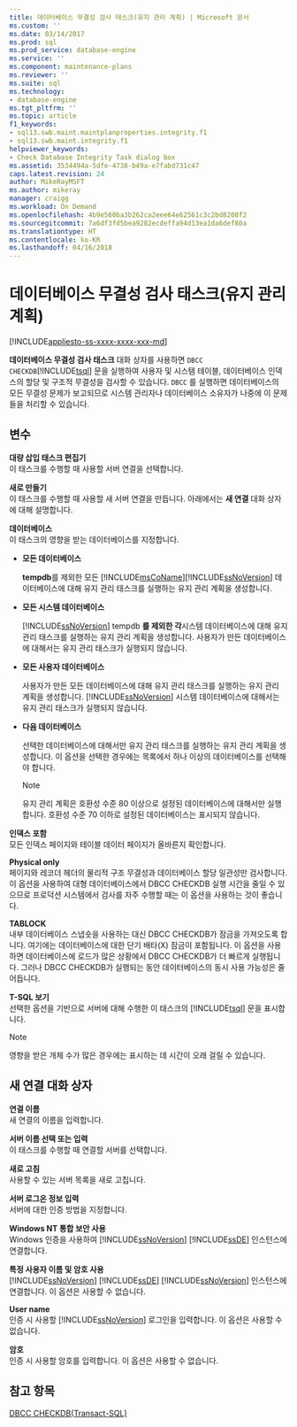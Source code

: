 ```yaml
---
title: 데이터베이스 무결성 검사 태스크(유지 관리 계획) | Microsoft 문서
ms.custom: ''
ms.date: 03/14/2017
ms.prod: sql
ms.prod_service: database-engine
ms.service: ''
ms.component: maintenance-plans
ms.reviewer: ''
ms.suite: sql
ms.technology:
- database-engine
ms.tgt_pltfrm: ''
ms.topic: article
f1_keywords:
- sql13.swb.maint.maintplanproperties.integrity.f1
- sql13.swb.maint.integrity.f1
helpviewer_keywords:
- Check Database Integrity Task dialog box
ms.assetid: 3534494a-5dfe-4738-b49a-e7fabd731c47
caps.latest.revision: 24
author: MikeRayMSFT
ms.author: mikeray
manager: craigg
ms.workload: On Demand
ms.openlocfilehash: 4b9e560ba3b262ca2eee64e62561c3c2bd8208f2
ms.sourcegitcommit: 7a6df3fd5bea9282ecdeffa94d13ea1da6def80a
ms.translationtype: HT
ms.contentlocale: ko-KR
ms.lasthandoff: 04/16/2018
---
```

# <a name="check-database-integrity-task-maintenance-plan"></a>데이터베이스 무결성 검사 태스크(유지 관리 계획)
[!INCLUDE[appliesto-ss-xxxx-xxxx-xxx-md](../../includes/appliesto-ss-xxxx-xxxx-xxx-md.md)]

  **데이터베이스 무결성 검사 태스크** 대화 상자를 사용하면 `DBCC CHECKDB`[!INCLUDE[tsql](../../includes/tsql-md.md)] 문을 실행하여 사용자 및 시스템 테이블, 데이터베이스 인덱스의 할당 및 구조적 무결성을 검사할 수 있습니다. `DBCC` 를 실행하면 데이터베이스의 모든 무결성 문제가 보고되므로 시스템 관리자나 데이터베이스 소유자가 나중에 이 문제들을 처리할 수 있습니다.  
  
## <a name="options"></a>변수  
 **대량 삽입 태스크 편집기**  
 이 태스크를 수행할 때 사용할 서버 연결을 선택합니다.  
  
 **새로 만들기**  
 이 태스크를 수행할 때 사용할 새 서버 연결을 만듭니다. 아래에서는 **새 연결** 대화 상자에 대해 설명합니다.  
  
 **데이터베이스**  
 이 태스크의 영향을 받는 데이터베이스를 지정합니다.  
  
-   **모든 데이터베이스**  
  
     **tempdb**를 제외한 모든 [!INCLUDE[msCoName](../../includes/msconame-md.md)][!INCLUDE[ssNoVersion](../../includes/ssnoversion-md.md)] 데이터베이스에 대해 유지 관리 태스크를 실행하는 유지 관리 계획을 생성합니다.  
  
-   **모든 시스템 데이터베이스**  
  
     [!INCLUDE[ssNoVersion](../../includes/ssnoversion-md.md)] tempdb **를 제외한 각**시스템 데이터베이스에 대해 유지 관리 태스크를 실행하는 유지 관리 계획을 생성합니다. 사용자가 만든 데이터베이스에 대해서는 유지 관리 태스크가 실행되지 않습니다.  
  
-   **모든 사용자 데이터베이스**  
  
     사용자가 만든 모든 데이터베이스에 대해 유지 관리 태스크를 실행하는 유지 관리 계획을 생성합니다. [!INCLUDE[ssNoVersion](../../includes/ssnoversion-md.md)] 시스템 데이터베이스에 대해서는 유지 관리 태스크가 실행되지 않습니다.  
  
-   **다음 데이터베이스**  
  
     선택한 데이터베이스에 대해서만 유지 관리 태스크를 실행하는 유지 관리 계획을 생성합니다. 이 옵션을 선택한 경우에는 목록에서 하나 이상의 데이터베이스를 선택해야 합니다.  
  
    > [!NOTE]  
    >  유지 관리 계획은 호환성 수준 80 이상으로 설정된 데이터베이스에 대해서만 실행합니다. 호환성 수준 70 이하로 설정된 데이터베이스는 표시되지 않습니다.  
  
 **인덱스 포함**  
 모든 인덱스 페이지와 테이블 데이터 페이지가 올바른지 확인합니다.  
  
 **Physical only**  
 페이지와 레코더 헤더의 물리적 구조 무결성과 데이터베이스 할당 일관성만 검사합니다. 이 옵션을 사용하여 대형 데이터베이스에서 DBCC CHECKDB 실행 시간을 줄일 수 있으므로 프로덕션 시스템에서 검사를 자주 수행할 때는 이 옵션을 사용하는 것이 좋습니다.  
  
 **TABLOCK**  
 내부 데이터베이스 스냅숏을 사용하는 대신 DBCC CHECKDB가 잠금을 가져오도록 합니다. 여기에는 데이터베이스에 대한 단기 배타(X) 잠금이 포함됩니다. 이 옵션을 사용하면 데이터베이스에 로드가 많은 상황에서 DBCC CHECKDB가 더 빠르게 실행됩니다. 그러나 DBCC CHECKDB가 실행되는 동안 데이터베이스의 동시 사용 가능성은 줄어듭니다.  
  
 **T-SQL 보기**  
 선택한 옵션을 기반으로 서버에 대해 수행한 이 태스크의 [!INCLUDE[tsql](../../includes/tsql-md.md)] 문을 표시합니다.  
  
> [!NOTE]  
>  영향을 받은 개체 수가 많은 경우에는 표시하는 데 시간이 오래 걸릴 수 있습니다.  
  
## <a name="new-connection-dialog-box"></a>새 연결 대화 상자  
 **연결 이름**  
 새 연결의 이름을 입력합니다.  
  
 **서버 이름 선택 또는 입력**  
 이 태스크를 수행할 때 연결할 서버를 선택합니다.  
  
 **새로 고침**  
 사용할 수 있는 서버 목록을 새로 고칩니다.  
  
 **서버 로그온 정보 입력**  
 서버에 대한 인증 방법을 지정합니다.  
  
 **Windows NT 통합 보안 사용**  
 Windows 인증을 사용하여 [!INCLUDE[ssNoVersion](../../includes/ssnoversion-md.md)] [!INCLUDE[ssDE](../../includes/ssde-md.md)] 인스턴스에 연결합니다.  
  
 **특정 사용자 이름 및 암호 사용**  
 [!INCLUDE[ssNoVersion](../../includes/ssnoversion-md.md)] [!INCLUDE[ssDE](../../includes/ssde-md.md)]  [!INCLUDE[ssNoVersion](../../includes/ssnoversion-md.md)] 인스턴스에 연결합니다. 이 옵션은 사용할 수 없습니다.  
  
 **User name**  
 인증 시 사용할 [!INCLUDE[ssNoVersion](../../includes/ssnoversion-md.md)] 로그인을 입력합니다. 이 옵션은 사용할 수 없습니다.  
  
 **암호**  
 인증 시 사용할 암호를 입력합니다. 이 옵션은 사용할 수 없습니다.  
  
## <a name="see-also"></a>참고 항목  
 [DBCC CHECKDB&#40;Transact-SQL&#41;](../../t-sql/database-console-commands/dbcc-checkdb-transact-sql.md)  
  
  
